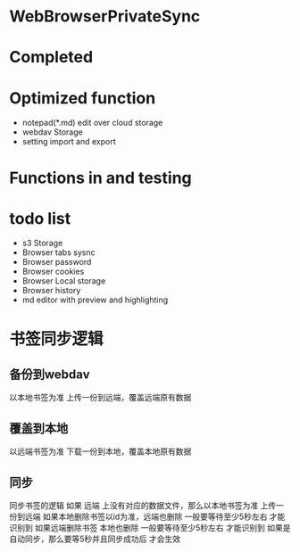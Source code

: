 # WebBrowserPrivateSync

# Completed

# Optimized function

- notepad(*.md) edit over cloud storage
- webdav Storage
- setting import and export

# Functions in and testing


# todo list

- s3 Storage
- Browser tabs sysnc
- Browser password
- Browser cookies
- Browser Local storage
- Browser history
- md editor with preview and highlighting


# 书签同步逻辑
## 备份到webdav
以本地书签为准 上传一份到远端，覆盖远端原有数据
## 覆盖到本地
以远端书签为准 下载一份到本地，覆盖本地原有数据

## 同步
同步书签的逻辑 如果 远端 上没有对应的数据文件，那么以本地书签为准 上传一份到远端
如果本地删除书签以id为准，远端也删除 一般要等待至少5秒左右 才能识别到
如果远端删除书签 本地也删除 一般要等待至少5秒左右 才能识别到
如果是自动同步，那么要等5秒并且同步成功后 才会生效